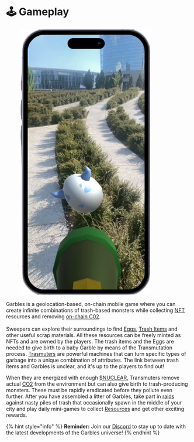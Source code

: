 # 🕹 Gameplay

<figure><img src="../../.gitbook/assets/Phone mockup.png" alt=""><figcaption></figcaption></figure>

Garbles is a geolocation-based, on-chain mobile game where you can create infinite combinations of trash-based monsters while collecting [NFT](../resources/nft/) resources and removing [on-chain C02](../resources/c02-tokens.md).\
\
Sweepers can explore their surroundings to find [Eggs](../resources/nft/eggs.md), [Trash Items](../resources/nft/trash-items.md) and other useful scrap materials. All these resources can be freely minted as NFTs and are owned by the players. The trash items and the Eggs are needed to give birth to a baby Garble by means of the Transmutation process. [Trasmuters](../resources/nft/transmuters.md) are powerful machines that can turn specific types of garbage into a unique combination of attributes. The link between trash items and Garbles is unclear, and it's up to the players to find out!&#x20;

When they are energized with enough [$NUCLEAR](../resources/#nuclear), Transmuters remove actual [CO2](../resources/c02-tokens.md) from the environment but can also give birth to trash-producing monsters. These must be rapidly eradicated before they pollute even further. After you have assembled a litter of Garbles, take part in [raids](raid.md) against nasty piles of trash that occasionally spawn in the middle of your city and play daily mini-games to collect [Resources](../resources/) and get other exciting rewards.&#x20;

{% hint style="info" %}
**Reminder:** Join our [Discord](https://discord.gg/yKvddrZ25u) to stay up to date with the latest developments of the Garbles universe!
{% endhint %}
